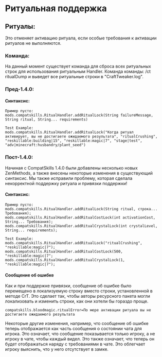 # Ритуальная поддержка

## Ритуалы:

Это отменяет активацию ритуала, если особые требования к активации ритуалов не выполняются.

### Команда:

На данный момент существует команда для сброса всех ритуальных строк для использования ритуальным Handler. Команда команды: /ct ritualDump и выведет все ритуальные строки в "CraftTweaker.log".

### Пред-1.4.0:

#### Синтаксис:

    Пример пусто:
    mods.compatskills.RitualHandler.addRitualLock(String failureMessage, String ritual, String... requirements)
    
    Test Example:
    mods.compatskills.RitualHandler.addRitualLock("Когда ритуал активирует, вы не достигаете ожидаемого результата", "ritualCrushing", "reskillable:building|15", "reskillable:magic|7", "stage|test", "adv|minecraft:husbandry/plant_seed")
    

### Пост-1.4.0:

Начиная с CompatSkills 1.4.0 были добавлены несколько новых ZenMethods, а также внесены некоторые изменения в существующий синтаксис. Мы также исправили проблему, которая сделала некорректной поддержку ритуала и привязки поддержки!

#### Синтаксис:

    Пример пусто:
    mods.compatskills.RitualHandler.addRitualLock(String ritual, строка... Требования);
    mods.compatskills.RitualHandler.addRitualCostLock(int activationCost, String... Требования);
    mods.compatskills.RitualHandler.addRitualCrystalLock(int crystalLevel, String... requirements);
    
    Test Example:
    mods.compatskills.RitualHandler.addRitualLock("ritualCrushing", "reskillable:magic|7");
    mods.compatskills.RitualHandler.addRitualCostLock(500, "reskillable:magic|7";
    mods.compatskills.RitualHandler.addRitualCrystalLock(1, "reskillable:magic|7");
    

#### Сообщение об ошибке

Как и при поддержке привязки, сообщение об ошибке было перемещено в локализуемую строку вместо строки, установленной в методе CrT. Это сделает так, чтобы авторы ресурсного пакета могли локализовать и изменить строки, как они хотели бы гораздо проще.

    compatskills.bloodmagic.ritualError=По мере активации ритуала вы не достигаете ожидаемого результата
    

Некоторые другие изменения, например, что сообщение об ошибке теперь отображается как часть сообщения о состоянии чата для игрока. Это означает, что сообщение показывается только игроку, а не игроку в чате, чтобы каждый видел. Это также означает, что теперь он будет отображаться наряду с требованиями в чате. Это облегчает игроку выяснить, что у него отсутствует в замке.